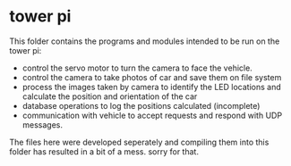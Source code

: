 # tower pi

This folder contains the programs and modules intended to be run on the tower pi:
- control the servo motor to turn the camera to face the vehicle.
- control the camera to take photos of car and save them on file system
- process the images taken by camera to identify the LED locations and calculate the position and orientation of the car
- database operations to log the positions calculated (incomplete)
- communication with vehicle to accept requests and respond with UDP messages.

The files here were developed seperately and compiling them into this folder has resulted in a bit of a mess. sorry for that.